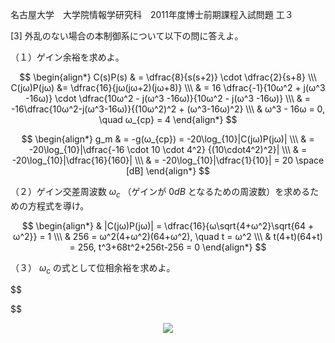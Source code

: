 名古屋大学　大学院情報学研究科　2011年度博士前期課程入試問題 工３

\[3] 外乱のない場合の本制御系について以下の問に答えよ。

（１）ゲイン余裕を求めよ。

$$
    \begin{align*}
        C(s)P(s) & = \dfrac{8}{s(s+2)} \cdot \dfrac{2}{s+8} \\\
        C(jω)P(jω) &= \dfrac{16}{jω(jω+2)(jω+8)} \\\ 
        & = 16 \dfrac{-1}{10ω^2 + j(ω^3 -16ω)} \cdot \dfrac{10ω^2 - j(ω^3 -16ω)}{10ω^2 - j(ω^3  -16ω)} \\\ 
        & = -16\dfrac{10ω^2-j(ω^3-16ω)}{(10ω^2)^2 + (ω^3-16ω)^2} \\\ 
        & ω^3 - 16ω = 0, \quad ω_{cp} = 4
    \end{align*}
$$

$$
    \begin{align*}
        g_m & = -g(ω_{cp}) = -20\log_{10}|C(jω)P(jω)| \\\
        & = -20\log_{10}|\dfrac{-16 \cdot 10 \cdot 4^2} {(10\cdot4^2)^2}| \\\
        & = -20\log_{10}|\dfrac{16}{160}| \\\
        & = -20\log_{10}|\dfrac{1}{10}| = 20 \space [dB]
    \end{align*}
$$

（２）ゲイン交差周波数 $ω_c$ （ゲインが $0dB$ となるための周波数）を求めるための方程式を導け。

$$
    \begin{align*}
        & |C(jω)P(jω)| = \dfrac{16}{ω\sqrt{4+ω^2}\sqrt{64 + ω^2}} = 1 \\\
        & 256 = ω^2(4+ω^2)(64+ω^2), \quad t = ω^2 \\\
        & t(4+t)(64+t) = 256, t^3+68t^2+256t-256 = 0
    \end{align*}
$$

（３） $ω_c$ の式として位相余裕を求めよ。

$$
    
$$

<p align="center">
    <img src="https://gcdnb.pbrd.co/images/KJxOydzvxOl4.png?o=1"/>
</p>
